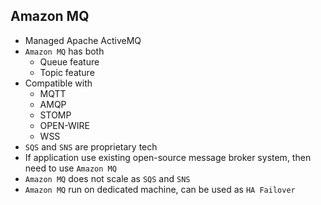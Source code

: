 ## Amazon MQ

- Managed Apache ActiveMQ
- `Amazon MQ` has both
  - Queue feature
  - Topic feature
- Compatible with
  - MQTT
  - AMQP
  - STOMP
  - OPEN-WIRE
  - WSS
- `SQS` and `SNS` are proprietary tech
- If application use existing open-source message broker system, then need to use `Amazon MQ`
- `Amazon MQ` does not scale as `SQS` and `SNS`
- `Amazon MQ` run on dedicated machine, can be used as `HA Failover`
